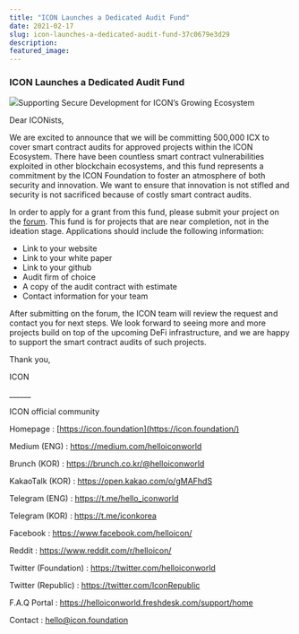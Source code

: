 ```yaml
---
title: "ICON Launches a Dedicated Audit Fund"
date: 2021-02-17
slug: icon-launches-a-dedicated-audit-fund-37c0679e3d29
description:
featured_image:
---
```


### ICON Launches a Dedicated Audit Fund

![](https://cdn-images-1.medium.com/max/800/0*ecIHnJEE-h7PXZkA)Supporting Secure Development for ICON’s Growing Ecosystem

Dear ICONists,

We are excited to announce that we will be committing 500,000 ICX to cover smart contract audits for approved projects within the ICON Ecosystem. There have been countless smart contract vulnerabilities exploited in other blockchain ecosystems, and this fund represents a commitment by the ICON Foundation to foster an atmosphere of both security and innovation. We want to ensure that innovation is not stifled and security is not sacrificed because of costly smart contract audits.

In order to apply for a grant from this fund, please submit your project on the [forum](https://forum.icon.community/c/g/smart-contract-audit-request/46). This fund is for projects that are near completion, not in the ideation stage. Applications should include the following information:

* Link to your website
* Link to your white paper
* Link to your github
* Audit firm of choice
* A copy of the audit contract with estimate
* Contact information for your team

After submitting on the forum, the ICON team will review the request and contact you for next steps. We look forward to seeing more and more projects build on top of the upcoming DeFi infrastructure, and we are happy to support the smart contract audits of such projects.

Thank you,

ICON

\_\_\_\_\_\_

ICON official community

Homepage : [https://icon.foundation](https://icon.foundation/)

Medium (ENG) : <https://medium.com/helloiconworld>

Brunch (KOR) : <https://brunch.co.kr/@helloiconworld>

KakaoTalk (KOR) : <https://open.kakao.com/o/gMAFhdS>

Telegram (ENG) : <https://t.me/hello_iconworld>

Telegram (KOR) : <https://t.me/iconkorea>

Facebook : <https://www.facebook.com/helloicon/>

Reddit : <https://www.reddit.com/r/helloicon/>

Twitter (Foundation) : <https://twitter.com/helloiconworld>

Twitter (Republic) : <https://twitter.com/IconRepublic>

F.A.Q Portal : <https://helloiconworld.freshdesk.com/support/home>

Contact : hello@icon.foundation

